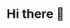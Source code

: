 # Hi there 👋

<!--
**AndradeJV/AndradeJV** is a ✨ _special_ ✨ repository because its `README.md` (this file) appears on your GitHub profile.

Here are some ideas to get you started:

##### - 🔭 I’m currently working on in my portfolio with react
#####- 🌱 I’m currently learning ReactJs
#####- 👯 I’m looking to collaborate on ...
#####- 🤔 I’m looking for help with ...
- 💬 Ask me about ...
- 📫 How to reach me: ...
- 😄 Pronouns: ...
- ⚡ Fun fact: ...
-->
